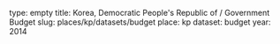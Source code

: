 type: empty
title: Korea, Democratic People's Republic of / Government Budget
slug: places/kp/datasets/budget
place: kp
dataset: budget
year: 2014
